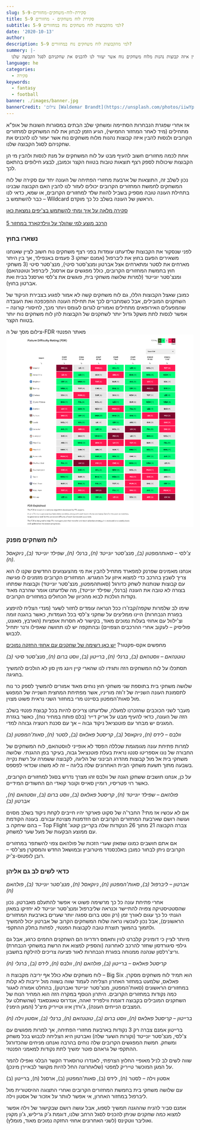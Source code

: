 ```yaml
---
slug: סקירת-לוח-משחקים-מחזורים-5-9
title: סקירת לוח משחקים - מחזורים 5-9
subtitle: למי מהקבוצות לוח משחקים נוח במחזורים 5-9?
date: '2020-10-13'
author:
description: למי מהקבוצות לוח משחקים נוח במחזורים 5-9?
summery: |-
  אז אחרי שפגרת הנבחרות הסתיימה ומשחקי שלב הבתים במסגרות השונות של אופ"א מתחילים (מיד לאחר המחזור החמישי), הגיע הזמן לבחון את לוח המשחקים למחזורים הקרובים ולנסות להבין איזה קבוצות נהנות מלוח משחקים נוח אשר יעזור לנו להכניס את שחקניהם לסגל הקבוצה שלנו.
language: he
categories:
  - סקירה
keywords:
  - fantasy
  - football
banner: ./images/banner.jpg
bannerCredit: 'צילום [Waldemar Brandt](https://unsplash.com/photos/iiwYpGkbDgM) ב [Unsplash](https://unsplash.com)'
---
```


<p>
  אז אחרי שפגרת הנבחרות הסתיימה ומשחקי שלב הבתים במסגרות השונות של אופ"א מתחילים
  (מיד לאחר המחזור החמישי), הגיע הזמן לבחון את לוח המשחקים למחזורים הקרובים
  ולנסות להבין איזה קבוצות נהנות מלוח משחקים נוח אשר יעזור לנו להכניס את שחקניהם
  לסגל הקבוצה שלנו.
</p>
<p>
  אחת לכמה מחזורים חשוב להעיף מבט על לוח המשחקים על מנת לנסות ולהבין מי הן
  הקבוצות שיכולות לספק רצף תוצאות טובות בטווח הקצר וכמובן, לבצע חילופים בהתאם
  לכך.
</p>
<p>
  נכון לשלב זה, התוצאות של ארבעת מחזורי הפתיחה של העונה יחד עם סקירה של לוח
  המשחקים לחמשת המחזורים הקרובים יכולים לעזור לנו להבין האם הקבוצה שבנינו בתחילת
  העונה טובה מספיק בשביל להוות שלד למחזורים הקרובים, או שמא, כדאי לנו כבר להשתמש
  ב – Wildcard הראשון של העונה בשלב כל כך מוקדם.
</p>

<p class="comment-link">
  <a class="link" href="הציפים-שלנו">סקירה מלאה על איך ומתי להשתמש בצ'יפים נמצאת כאן</a>
  <br/><br/>
  <a href="למי-שהספיק-להתייאש-Wildcard-למחזור-5">הרכב מוצע למי שהולך על ווילדקארד במחזור 5</a>
<p>
<h3>נשארו בחוץ</h3>
<p>
  לפני שנסקור את הקבוצות שלדעתנו עומדות בפני רצף משחקים נוח חשוב לציין שאנחנו
  משאירים הפעם בחוץ את ליברפול (אמנם ישחקו 3 פעמים באנפילד, אך בין היתר מארחים
  את לסטר ומתארחים אצל אברטון ומנצ'סטר סיטי), מנצ'סטר סיטי (3 משחקי חוץ בחמשת
  המחזורים הקרובים, כולל מפגשים עם ארסנל, ליברפול וטוטנהאם) ומנצ'סטר יונייטד
  (למרות שלושה משחקי בית, פוגשים את צ'לסי וארסנל בבית ואת אברטון בחוץ).
</p>
<p>
  כמובן שאצל הקבוצות הללו, גם לוח משחקים קשה לא אמור לפגוע בצבירת הניקוד של
  השחקנים המובילים, אבל כשמחברים לכך את תחילת העונה ההפכפכה ואת העובדה שהמפעלים
  האירופאים מתחילים ואמורים לגרום לעומס ויותר מכך, לחיסורי קורונה – אפשר לנסות
  לתת משקל גדול יותר לשחקנים של הקבוצות להן לוח משחקים נוח יותר בטווח הקצר.
</p>

צילום מסך של ה-FDR מאתר הפנטזי
![צילום מסך של ה-FDR מאתר הפנטזי](./images/fixture-difficulty-rating.png)

<h3>לוח משחקים מפנק</h3>
<p>
  <em
    >צ'לסי – סאותהמפטון (ב), מנצ'סטר יונייטד (ח), ברנלי (ח), שפילד יונייטד (ב),
    ניוקאסל (ח).</em
  >
</p>
<p>
  אנחנו מאמינים שפרנק למפארד מתחיל להבין את מי מהצעצועים החדשים שקנו לו הוא צריך
  לשבץ בהרכב כדי למצוא איזון על המגרש. המחזורים הקרובים מזמנים לו פגישה עם
  קבוצות שנותנות לשחק כדורגל (סאותהמפטון, מנצ'סטר יונייטד) וקבוצות שפתחו בצורה
  לא טובה את העונה (ברנלי, שפילד יונייטד), מה שלדעתנו אומר שהרבה מאוד נקודות
  הולכות לבוא מהכיוון של הכחולים במחזורים הקרובים.
</p>
<p>
  שימו לב שלמרות שקפה/קבז'רו ככל הנראה עומדים לחזור לשער (מנדי הצליח להיפצע
  בפגרת הנבחרות) היינו ממליצים על שחקני צ'לסי בכל העמדות, כאשר בהגנה זומה
  וצ'ילוול עם אחוזי בעלות נמוכים מאוד, בקישור לא חסרות אופציות (הארבץ, מאונט,
  פוליסיק – לעקוב אחרי ההרכבים הצפויים) ובהתקפה יש לנו תחושה שאפילו ורנר יתחיל
  לכבוש.
</p>
<p class="comment-link">מחפשים אקס-פקטור? <a href="#">יש כאן רשימה של שחקנים עם אחוזי החזקה נמוכים<a></p>
<p>
  <em
    >טוטנהאם – ווסטהאם (ב), ברנלי (ח), ברייטון (ב), ווסט ברום (ח), מנצ'סטר סיטי
    (ב)</em
  >
</p>
<p>
  תסתכלו על לוח המשחקים הזה ותגידו לנו שהארי קיין ויונג מין סון לא הולכים להמשיך
  בחגיגה.
</p>
<p>
  שלושה משחקי בית בתוספת שני משחקי חוץ נוחים מאוד אמורים להמשיך לספק כר נוח
  לתסמונת העונה השנייה של ז'וזה מוריניו, אשר מפתיחת המחצית השנייה של המפגש מול
  סאות'המפטון בסיינט מרי במחזור השני נראית פשוט מצוין.
</p>
<p>
  מעבר לשני הכוכבים שהזכרנו למעלה, שלדעתנו צריכים להיות בכל קבוצת פנטזי בשלב הזה
  של העונה, כדאי להעיף מבט על אריק דייר (בלם פותח במחיר נוח), כאשר בגזרת המגנים
  יש מבחר עם פוטנציאל ניקוד גבוה – אך עם סכנת רוטציה גבוהה למדי.
</p>
<p>
  <em
    >וולבס – לידס (ח), ניוקאסל (ב), קריסטל פאלאס (ב), לסטר (ח), סאות'המפטון
    (ב)</em
  >
</p>
<p>
  למרות פתיחת עונה מגומגמת שכללה הפסד לא אופייני לווסטהאם, לוח המשחקים של החבורה
  של נונו אספריטו סנטו נראית בעלת פוטנציאל גבוה, בעיקר בפן ההגנתי. שלושה משחקי
  בית אל מול קבוצות מהדרג הבינוני של הליגה, לקבוצה ששמרה על רשת נקייה בשבעה מתוך
  תשעת משחקי הבית האחרונים שלה בליגה – זה לא משהו שכדאי לפספס.
</p>
<p>
  על כן, אנחנו חושבים ששחקן הגנה של וולבס זהו מצרך נדרש בסגל למחזורים הקרובים,
  כאשר רוי פטריסיו, רומיין סאייס וקונור קואדי הם החשודים המידיים.
</p>
<p>
  <em
    >פולהאם – שפילד יונייטד (ח), קריסטל פאלאס (ב), ווסט ברום (ב), ווסטהאם (ח),
    אברטון (ב)</em
  >
</p>
<p>
  אם לא עכשיו אז מתי? החבר'ה של סקוט פארקר יהיו חייבים לקחת ניקוד בשלב מסוים
  ועושה רושם שארבעת המחזורים הקרובים הם הזדמנות מצוינת עבורם. בעונה הקודמת בהם
  שיחקה ב – Top Flight צברה הקבוצה 21 מתוך 26 הנקודות שלה בקרייבן קוטג' עם ממוצע
  הבקעות של מעל שער למשחק.
</p>
<p>
  אם אתם חושבים כמונו שמאזן שערי הזכות של פולהאם צפוי להשתפר במחזורים הקרובים
  ניתן לבחור כמובן באלכסנדר מיטרוביץ ובמושאל החדש והמסקרן מצ'לסי – רובן
  לופטוס-צ'יק.
</p>
<h3>כדאי לשים לב גם אליהן</h3>
<p>
  <em
    >אברטון – ליברפול (ב), סאות'המפטון (ח), ניוקאסל (ח), מנצ'סטר יונייטד (ב),
    פולהאם (ח)</em
  >
</p>
<p>
  אחרי פתיחת עונה כל כך מרשימה פשוט אי אפשר להתעלם מאברטון. נכון שהסטטיסטיקה
  צפויה להתיישר וכנראה שליברפול ומנצ'סטר יונייטד לא יחזיקו במאזן הגנתי כל כך
  עגום לאורך זמן (רק ווסט ברום ספגה יותר שערים בארבעת המחזורים הראשונים), אבל
  נכון לעכשיו נראה שלוח המשחקים הקרוב של אברטון יכול להמשיך ולתמוך בהמשך תוצרת
  טובה לקבוצות הפנטזי, לפחות בחלק ההתקפי.
</p>
<p>
  מיותר לציין כי דומיניק קלברט לווין וחאמס רודריגז הם השחקנים החמים כרגע, אבל גם
  גילפי סיגורדסון שחזר להרכב לאחרונה (והספיק למצוא את הרשת במשחקי הנבחרת)
  וריצ'רלסון שנהנה ממנוחה בפגרת הנבחרות לאור פציעה צריכים להילקח בחשבון.
</p>
<p>
  <em
    >קריסטל פאלאס – ברייטון (ב), פולהאם (ח), וולבס (ח), לידס (ב), ברנלי (ח)</em
  >
</p>
<p>
  לוח משחקים שלא כולל אף יריבה מקבוצת ה – Big Six הוא תמיד לוח משחקים מסקרן.
  פאלאס, שלמעט במחזור האחרון הצליחה לעמוד שווה בשווה מול יריבות לא קלות במחזורים
  הראשונים (סאות'המפטון, מנצ'סטר יונייטד ואברטון), בהחלט אמורה לאגור כמה נקודות
  במחזורים הקרובים. היתרון הנוסף במקרה הזה הוא המחיר הנוח של השחקנים המובילים
  בקבוצה דוגמת ווילפריד זאהה, אנדרוס טאונסאנד (שהשתלט על המצבים הנייחים העונה),
  ג'ורדן איוו וטייריק מיצ'ל (המגן הימני).
</p>
<p>
  <em
    >ברייטון – קריסטל פאלאס (ח), ווסט ברום (ב), טוטנהאם (ח), ברנלי (ב), אסטון
    וילה (ח)</em
  >
</p>
<p>
  ברייטון אמנם צברה רק 3 נקודות בארבעת מחזורי הפתיחה, אך למרות מפגשים עם צ'לסי,
  מנצ'סטר יונייטד (וקורות השער שלה) ואברטון היא הצליחה לכבוש בכל משחק ומשחק.
  חמשת המפגשים הקרובים שלה נוחים בהרבה ואנחנו מניחים שהכדורגל ההתקפי של גראהם
  פוטר ימשיך לתת נקודות למאמני הפנטזי.
</p>
<p>
  שווה לשים לב לניל מאופיי החלוץ הצרפתי, לאנדרו טרוסארד הקשר הבלגי ואפילו להמר
  על המגן המוכשר טייריק למפטי (שלאחרונה החל להיות מקושר לבאיירן מינכן).
</p>
<p>אסטון וילה – לסטר (ח), לידס (ב), סאות'המפטון (ב), ארסנל (ח), ברייטון (ב)</p>
<p>
  עם שלושה משחקי בית בחמשת המחזורים הקרובים ואחרי התצוגה ההיסטורית מול ליברפול
  במחזור האחרון, אי אפשר לוותר על אזכור של אסטון וילה.
</p>
<p>
  אמנם סביר להניח שההגנה תמשיך לספוג, אבל עושה רושם שבקישור של וילה אפשר למצוא
  כמה שחקנים שניתן להכניס לסגל הרחב שלנו, דוגמת ג'ק גריליש, ג'ון מקגין ואוליבר
  ווטקינס (לשני האחרונים אחוזי החזקה נמוכים מאוד, מומלץ).
</p>
